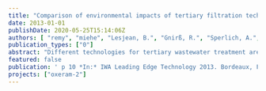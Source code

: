 ```yaml
---
title: "Comparison of environmental impacts of tertiary filtration technologies for advanced phosphorus removal via Life Cycle Assessment"
date: 2013-01-01
publishDate: 2020-05-25T15:14:06Z
authors: [ "remy", "miehe", "Lesjean, B.", "Gnirß, R.", "Sperlich, A.", "Bartholomäus, C.", "Draht, K." ]
publication_types: ["0"]
abstract: "Different technologies for tertiary wastewater treatment are compared in their environmental impacts with Life Cycle Assessment (LCA). Targeting low phosphorus concentration (50-120 µg/L) and disinfection of WWTP secondary effluent, this LCA compares high-rate sedimentation, microsieve, dual media filtration (all with UV disinfection), and polymer ultrafiltration or ceramic microfiltration membranes for upgrading the large-scale wastewater treatment plant Berlin-Ruhleben. Results show that mean effluent quality of membranes is highest, but at the cost of high electricity and chemicals demand and associated emissions of greenhouse gases (GHG) or other air pollutants. In contrast, gravity-driven treatment processes require less electricity and chemicals, but can reach significant removal of phosphorus. In fact, the latter options will only lead to a minor increase of GHG emissions and energy demand compared to the existing pumping station or UV treatment."
featured: false
publication: ' p 10 *In:* IWA Leading Edge Technology 2013. Bordeaux, France. 3-5 June 2013'
projects: ["oxeram-2"]
---
```


